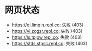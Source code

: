 # 网页状态
- https://qi.limqin.repl.co: 失败 (403)
- https://vi.zogzr.repl.co: 失败 (403)
- https://ls.tpjow.repl.co: 失败 (403)
- https://stds.stpsc.repl.co: 失败 (403)
